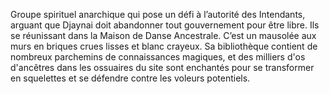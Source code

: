 Groupe spirituel anarchique qui pose un défi à l’autorité des Intendants, arguant que Djaynai doit abandonner tout gouvernement pour être libre. Ils se réunissant dans la Maison de Danse Ancestrale. C’est un mausolée aux murs en briques crues lisses et blanc crayeux. Sa bibliothèque contient de nombreux parchemins de connaissances magiques, et des milliers d'os d'ancêtres dans les ossuaires du site sont enchantés pour se transformer en squelettes et se défendre contre les voleurs potentiels.